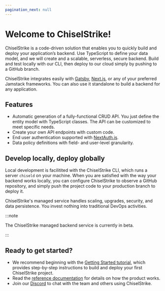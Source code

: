 ```yaml
---
pagination_next: null
---
```


# Welcome to ChiselStrike!

ChiselStrike is a code-driven solution that enables you to quickly build and
deploy your application’s backend. Use TypeScript to define your data model, and
we will create and a scalable, serverless, secure backend. Build and test
locally with our CLI, then deploy to our cloud simply by pushing to a GitHub
branch.

ChiselStrike integrates easily with [Gatsby][gatsby], [Next.js][nextjs], or any
of your preferred Jamstack frameworks. You can also use it standalone to build a
backend for any application.

## Features

- Automatic generation of a fully-functional CRUD API. You just define the
  entity model with TypeScript classes. The API can be customized to meet
  specific needs.
- Create your own API endpoints with custom code.
- End user authentication supported with [NextAuth.js][nextauth].
- Data policy definitions with field- and user-level granularity.

## Develop locally, deploy globally

Local development is facilitited with the ChiselStrike CLI, which runs a server
`chiseld` on your machine. When you are satisfied with the way your backend
works locally, you can configure ChiselStrike to observe a GitHub repository,
and simply push the project code to your production branch to deploy it.

ChiselStrike's managed service handles scaling, upgrades, security, and data
persistence. You invest nothing into traditional DevOps activities.

:::note

The ChiselStrike managed backend service is currently in beta.

:::

## Ready to get started?

- We recommend beginning with the [Getting Started tutorial][gs-tutorial], which
  provides step-by-step instructions to build and deploy your first ChiselStrike
  project.
- Read the [reference documentation][reference] for details on how the product
  works.
- Join our [Discord][discord] to chat with the team and others using
  ChiselStrike.


[gatsby]: https://www.gatsbyjs.com/
[nextjs]: https://nextjs.org/
[nextauth]: https://next-auth.js.org/
[gs-tutorial]: /tutorials/getting-started/
[reference]: /reference/
[discord]: https://discord.gg/GHNN9CNAZe
